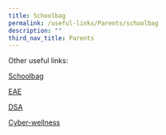 ```yaml
---
title: Schoolbag
permalink: /useful-links/Parents/schoolbag
description: ""
third_nav_title: Parents
---
```

Other useful links:

[Schoolbag](https://www.schoolbag.edu.sg/)

[EAE](https://eae.polytechnic.edu.sg/eaeStudIns/menu.jsp)

[DSA](/admission/Direct-School-Admission/direct-school-admission-dsa)

[Cyber-wellness](/our-curriculum/academic-development/department/information-communication-technlogy/cyber-wellness)
